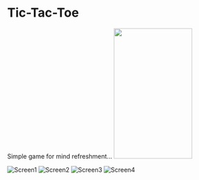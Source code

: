 # Tic-Tac-Toe
Simple game for mind refreshment...
<img src="https://user-images.githubusercontent.com/17966527/125246555-8f1d2a80-e30f-11eb-936c-2cf64f77e027.jpg" width="180" height="300">


![Screen1](https://user-images.githubusercontent.com/17966527/125245402-27b2ab00-e30e-11eb-954b-fdebcfe67857.jpeg)
 ![Screen2](https://user-images.githubusercontent.com/17966527/125245422-2c775f00-e30e-11eb-87f7-d1a5f27727b4.jpeg)
 ![Screen3](https://user-images.githubusercontent.com/17966527/125245903-c2ab8500-e30e-11eb-90b5-d34b00a8448b.jpeg)
 ![Screen4](https://user-images.githubusercontent.com/17966527/125245910-c3dcb200-e30e-11eb-81bd-8bdd8e018285.jpeg)


